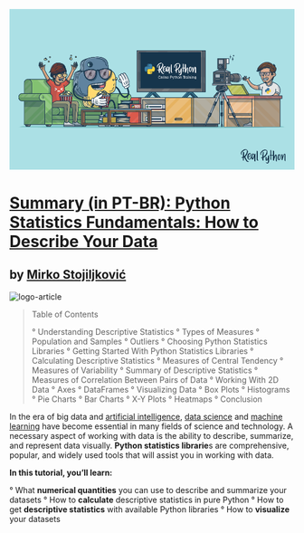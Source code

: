 ![logo-realpython](https://raw.githubusercontent.com/CarlosViniMSouza/Article-Prettify_DataStructure/master/translation/images/logo_RealPython.webp)

# [Summary (in PT-BR): Python Statistics Fundamentals: How to Describe Your Data](https://realpython.com/python-statistics/)

## by [Mirko Stojiljković](https://realpython.com/python-statistics/#author)

![logo-article](https://files.realpython.com/media/Descriptive-Statistics-in-Python_Watermarked.fec81e9a41f9.jpg)

> Table of Contents
> 
> ° Understanding Descriptive Statistics
>   ° Types of Measures
>   ° Population and Samples
>   ° Outliers
> ° Choosing Python Statistics Libraries
> ° Getting Started With Python Statistics Libraries
> ° Calculating Descriptive Statistics
>   ° Measures of Central Tendency
>   ° Measures of Variability
>   ° Summary of Descriptive Statistics
>   ° Measures of Correlation Between Pairs of Data
> ° Working With 2D Data
>   ° Axes
>   ° DataFrames
> ° Visualizing Data
>   ° Box Plots
>   ° Histograms
>   ° Pie Charts
>   ° Bar Charts
>   ° X-Y Plots
>   ° Heatmaps
> ° Conclusion


In the era of big data and [artificial intelligence](https://realpython.com/python-ai-neural-network/), [data science](https://realpython.com/tutorials/data-science/) and [machine learning](https://realpython.com/tutorials/machine-learning/) have become essential in many fields of science and technology. A necessary aspect of working with data is the ability to describe, summarize, and represent data visually. **Python statistics librarie**s are comprehensive, popular, and widely used tools that will assist you in working with data.

**In this tutorial, you’ll learn:**

° What **numerical quantities** you can use to describe and summarize your datasets
° How to **calculate** descriptive statistics in pure Python
° How to get **descriptive statistics** with available Python libraries
° How to **visualize** your datasets
